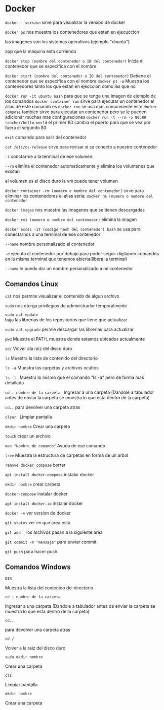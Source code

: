 # Docker

`docker --version`
sirve para visualizar la version de docker

`docker ps`
nos muestra los contenedores que estan en ejecuccion

las imagenes son los sistemas operativos (ejemplo "ubuntu")

app que la maquina esta corriendo

`docker stop (nombre del contenedor o ID del contenedor)`
Inicia el contenedor que se especifica con el nombre

`docker start (nombre del contenedor o ID del contenedor)`
Detiene el contenedor que se especifica con el nombre
`docker ps -a` 
Muestra los contenedores tanto los que estan en ejecccion como las que no


`docker run -it ubuntu bash` para que se tenga una imagen de ejemplo de los comandos
`docker container run` sirve para ejecutar un contenedor
el alias de este comando es 
`docker run` se usa mas comunmente este
`docker compose` tambien sirve para ejecutar un contenedor pero se le pueden adicionar muchas mas configuraciones
`docker run -t --rm -p 80:80 rancher/hello-world` 
el primer 80 cambia el puerto para que se vea por fuera
el segundo 80 

`exit` comando para salir del contenedor

`cat /etc/os-release`
sirve para revisar si se conecto a nuestro contenedor

`-t` conctarme a la terminal de ese volumen

`--rm` elimina el contenedor automaticamente y elimina los volumenes que exsitan

el volumen es el disco duro 
la vm puede tener volumen

`docker container -rm (numero o nombre del contenedor)` sirve para eliminar los contenedores
el alias seria:
`docker rm (numero o nombre del contenedor` 

`docker images`
nos muestra las imagenes que se tienen descargadas

`docker rmi (numero o nombre del contenedor)`
elimina la imagen

`docker excec -it (codigo hash del contenedor) bash`
se usa para conectarnos a una terminal de ese contenedor

`--name` nombre personalizado al contenedor

`-d` ejecuta el contenedor por debajo para poder seguir digitando comandos en la misma terminal que tenemos abierta(libera la terminal)


`--name` le puedo dar un nombre personalizado a mi contenedor

## Comandos Linux 

`cat`
nos permite visualizar el contenido de algun archivo

`sudo`
nos otorga privilegios de administrador temporalmente

`sudo apt update`  
baja las librerias de los repositorios que tiene que actualizar 

`sudo apt upgrade` 
permie descargar las librerias para actualizar

`pwd`
Muestra el PATH, muestra donde estamos ubicados actualmente

`cd/`
Volver ala raiz del disco duro 

`ls`
Muestra la lista de contenido del directorio 

`ls -a`
Muestra las carpetas y archivos ocultos 

`ls -l `
Muestra lo mismo que el comando "ls -a" pero de forma mas detallada 

`cd : nombre de la carpeta `
Ingresar a una carpeta (Dandole a tabulador antes de enviar la carpeta se muestra lo que esta dentro de la carpeta)

`cd..` 
para devolver una carpeta atras

`clear ` 
Limpiar pantalla

`mkdir nombre`
Crear una carpeta

`touch`
crear un archivo

`man "Nombre de comando"`
Ayuda de ese comando

`tree`
Muestra la estructura de carpetas en forma de un arbol

`remove docker compose`
borrar 

`apt install docker-compose`
instalar docker

`mkdir nombre`
crear carpeta

`docker-compose`
instalar docker

`apt install docker.io`
instalar docker

`docker -v`
ver version de docker

`git status`
ver en que area està

`git add .`
los archivos pasan a la siguiente area

`git commit -m "mensaje"`
para enviar commit

`git push`
para hacer push

## Comandos Windows

`DIR`

Muestra la lista del contenido del directorio 

`cd : nombre de la carpeta `

Ingresar a una carpeta (Dandole a tabulador antes de enviar la carpeta se muestra lo que esta dentro de la carpeta)

`cd..` 

para devolver una carpeta atras

`cd /`

Volver a la raiz del disco duro

`sudo mkdir nombre`

Crear una carpeta

`cls ` 

Limpiar pantalla

`mkdir nombre`

Crear una carpeta
